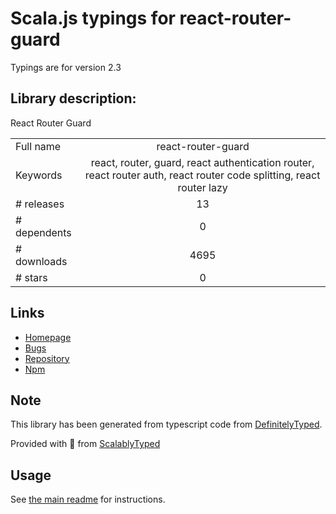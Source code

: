 
# Scala.js typings for react-router-guard

Typings are for version 2.3

## Library description:
React Router Guard

|                    |                 |
| ------------------ | :-------------: |
| Full name          | react-router-guard |
| Keywords           | react, router, guard, react authentication router, react router auth, react router code splitting, react router lazy |
| # releases         | 13 |
| # dependents       | 0 |
| # downloads        | 4695 |
| # stars            | 0 |

## Links
- [Homepage](https://github.com/laptransang/react-router-guard#readme)
- [Bugs](https://github.com/laptransang/react-router-guard/issues)
- [Repository](https://github.com/laptransang/react-router-guard)
- [Npm](https://www.npmjs.com/package/react-router-guard)
    


## Note
This library has been generated from typescript code from [DefinitelyTyped](https://definitelytyped.org).

Provided with :purple_heart: from [ScalablyTyped](https://github.com/oyvindberg/ScalablyTyped)

## Usage
See [the main readme](../../readme.md) for instructions.


